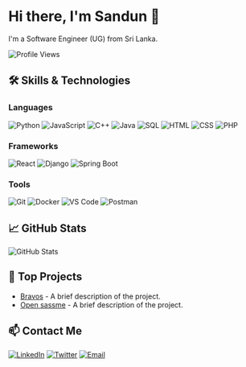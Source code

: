# Hi there, I'm Sandun 👋

I'm a Software Engineer (UG) from Sri Lanka.

![Profile Views](https://komarev.com/ghpvc/?username=yourusername&color=blue)

## 🛠️ Skills & Technologies

### Languages
![Python](https://img.shields.io/badge/-Python-3776AB?style=flat&logo=python&logoColor=white) 
![JavaScript](https://img.shields.io/badge/-JavaScript-F7DF1E?style=flat&logo=javascript&logoColor=black) 
![C++](https://img.shields.io/badge/-C++-00599C?style=flat&logo=c%2B%2B&logoColor=white) 
![Java](https://img.shields.io/badge/-Java-007396?style=flat&logo=java&logoColor=white) 
![SQL](https://img.shields.io/badge/-SQL-4479A1?style=flat&logo=MySQL&logoColor=white) 
![HTML](https://img.shields.io/badge/-HTML-E34F26?style=flat&logo=html5&logoColor=white) 
![CSS](https://img.shields.io/badge/-CSS-1572B6?style=flat&logo=css3&logoColor=white) 
![PHP](https://img.shields.io/badge/-PHP-777BB4?style=flat&logo=php&logoColor=white)



### Frameworks
![React](https://img.shields.io/badge/-React-61DAFB?style=flat&logo=react&logoColor=black) 
![Django](https://img.shields.io/badge/-Django-092E20?style=flat&logo=django&logoColor=white) 
![Spring Boot](https://img.shields.io/badge/-Spring%20Boot-6DB33F?style=flat&logo=spring-boot&logoColor=white) 

### Tools
![Git](https://img.shields.io/badge/-Git-F05032?style=flat&logo=git&logoColor=white) 
![Docker](https://img.shields.io/badge/-Docker-2496ED?style=flat&logo=docker&logoColor=white) 
![VS Code](https://img.shields.io/badge/-VS%20Code-007ACC?style=flat&logo=visual-studio-code&logoColor=white) 
![Postman](https://img.shields.io/badge/-Postman-FF6C37?style=flat&logo=postman&logoColor=white)

## 📈 GitHub Stats
![GitHub Stats](https://github-readme-stats.vercel.app/api?username=yourusername&show_icons=true&theme=radical)

## 💼 Top Projects
- [Bravos](https://github.com/yourusername/projectname) - A brief description of the project.
- [Open sassme](https://github.com/yourusername/anotherproject) - A brief description of the project.

## 📫 Contact Me
[![LinkedIn](https://img.shields.io/badge/-LinkedIn-0A66C2?style=flat&logo=linkedin&logoColor=white)](https://www.linkedin.com/in/sandun-bandara-1477212a7)
[![Twitter](https://img.shields.io/badge/-Twitter-1DA1F2?style=flat&logo=twitter&logoColor=white)](https://x.com/sandunLiyanage_?t=fadSv_M8vNSePi9EO2IrqQ&s=08)
[![Email](https://img.shields.io/badge/-Email-D14836?style=flat&logo=gmail&logoColor=white)](mailto:sandunhhh90@gmail.com)

